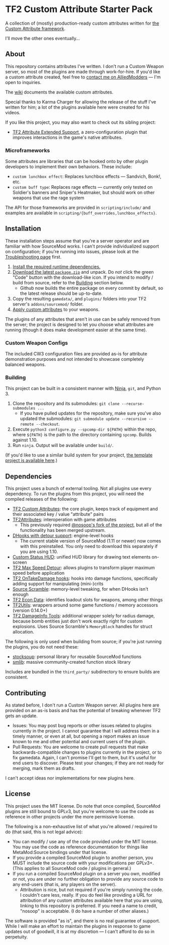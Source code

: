 # TF2 Custom Attribute Starter Pack

A collection of (mostly) production-ready custom attributes written for
[the Custom Attribute framework][custattr].

I'll move the other ones eventually&hellip;

[custattr]: https://github.com/nosoop/SM-TFCustAttr

## About

This repository contains attributes I've written.  I don't run a Custom Weapon server, so most
of the plugins are made through work-for-hire.  If you'd like a custom attribute created, feel
free to [contact me on AlliedModders][am-prof] &mdash; I'm open to inquiries.

The [wiki][] documents the available custom attributes.

Special thanks to Karma Charger for allowing the release of the stuff I've written for him;
a lot of the plugins available here were created for his videos.

If you like this project, you may also want to check out its sibling project:

- [TF2 Attribute Extended Support][attrsupport], a zero-configuration plugin that improves
interactions in the game's native attributes.

[am-prof]: https://forums.alliedmods.net/member.php?u=252787
[wiki]: https://github.com/nosoop/SM-TFCustomAttributeStarterPack/wiki/Custom-Attribute-List
[attrsupport]: https://github.com/nosoop/SM-TFAttributeSupport

### Microframeworks

Some attributes are libraries that can be hooked onto by other plugin developers to implement
their own behaviors.  These include:

- `custom lunchbox effect`:  Replaces lunchbox effects &mdash; Sandvich, Bonk!, etc.
- `custom buff type`:  Replaces rage effects &mdash; currently only tested on Soldier's banners
and Sniper's Heatmaker, but should work on other weapons that use the rage system

The API for those frameworks are provided in `scripting/include/` and examples are available in
`scripting/{buff_overrides,lunchbox_effects}`.

## Installation

These installation steps assume that you're a server operator and are familiar with how
SourceMod works.  I can't provide individualized support on configuration; if you're running
into issues, please look at the [Troubleshooting page][trouble] first.

1.  [Install the required runtime dependencies.](#dependencies)
2.  [Download the latest `package.zip`][releases] and unpack.  Do *not* click the green "Code"
button with the download-like icon.  If you intend to modify / build from source, refer to the
[Building](#Building) section below.
	- Github now builds the entire package on every commit by default, so the latest release
	should be up-to-date.
3.  Copy the resulting `gamedata/`, and `plugins/` folders into your TF2 server's
`addons/sourcemod/` folder.
4.  [Apply custom attributes][apply-custom] to your weapons.

The plugins of any attributes that aren't in use can be safely removed from the server; the
project is designed to let you choose what attributes are running (though it does make
development easier at the same time).

[Custom Weapons plugin]: https://forums.alliedmods.net/showthread.php?t=285258
[apply-custom]: https://github.com/nosoop/SM-TFCustAttr/wiki/Applying-Custom-Attributes
[releases]: https://github.com/nosoop/SM-TFCustomAttributeStarterPack/releases
[trouble]: https://github.com/nosoop/SM-TFCustomAttributeStarterPack/wiki/Troubleshooting

### Custom Weapon Configs

The included CW3 configuration files are provided as-is for attribute demonstration purposes and
not intended to showcase completely balanced weapons.

### Building

This project can be built in a consistent manner with [Ninja](https://ninja-build.org/),
`git`, and Python 3.

1.  Clone the repository and its submodules: `git clone --recurse-submodules ...`
	- If you have pulled updates for the repository, make sure you've also updated the
	submodules: `git submodule update --recursive --remote --checkout`.
2.  Execute `python3 configure.py --spcomp-dir ${PATH}` within the repo, where `${PATH}` is the
path to the directory containing `spcomp`.  Builds against 1.10.
3.  Run `ninja`.  Output will be available under `build/`.

(If you'd like to use a similar build system for your project,
[the template project is available here][ninjatemplate].)

[ninjatemplate]: https://github.com/nosoop/NinjaBuild-SMPlugin

## Dependencies

This project uses a bunch of external tooling.  Not all plugins use every dependency.
To run the plugins from this project, you will need the compiled releases of the following:

- [TF2 Custom Attributes][custattr]:  the core plugin, keeps track of equipment and their
associated key / value "attribute" pairs
- [TF2Attributes][tf2attributes]:  interoperation with game attributes
	- This previously required [@nosoop's fork of the project][], but all of the functionality
	has been merged upstream.
- [DHooks with detour support][dynhooks]:  engine-level hooks
	- The current stable version of SourceMod (1.11 or newer) now comes with this preinstalled.
	You only need to download this separately if you are using 1.10.
- [Custom Status HUD][]:  unified HUD library for drawing text elements on-screen
- [TF2 Max Speed Detour][maxspeed-ext]:  allows plugins to transform player maximum speed
before application
- [TF2 OnTakeDamage hooks][otd-ext]:  hooks into damage functions, specifically adding support
for manipulating (mini-)crits
- [Source Scramble][]:  memory-level tweaking, for when DHooks isn't enough
- [TF2 Econ Data][]:  identifies loadout slots for weapons, among other things
- [TF2Utils][]:  wrappers around some game functions / memory accessors (version 0.14.0+)
- [TF2 DamageInfo Tools][]:  additional wrapper solely for radius damage, because bomb entities
just don't work exactly right for custom explosions.  Uses Source Scramble's `MemoryBlock`
handles for struct allocation.

The following is only used when building from source; if you're just running the plugins, you do
not need these:

- [stocksoup][]:  personal library for reusable SourceMod functions
- [smlib][]:  massive community-created function stock library

Includes are bundled in the `third_party/` subdirectory to ensure builds are consistent.

[tf2attributes]: https://github.com/FlaminSarge/tf2attributes
[@nosoop's fork of the project]: https://github.com/nosoop/tf2attributes
[dynhooks]: https://forums.alliedmods.net/showpost.php?p=2588686&postcount=589
[stocksoup]: https://github.com/nosoop/stocksoup
[Custom Status HUD]: https://github.com/nosoop/SM-CustomStatusHUD
[maxspeed-ext]: https://github.com/nosoop/SMExt-TFMaxSpeedDetour
[otd-ext]: https://github.com/nosoop/SM-TFOnTakeDamage
[Source Scramble]: https://github.com/nosoop/SMExt-SourceScramble
[TF2 Wearable Tools]: https://github.com/nosoop/sourcemod-tf2wearables
[TF2 Econ Data]: https://github.com/nosoop/SM-TFEconData
[TF2Utils]: https://github.com/nosoop/SM-TFUtils
[smlib]: https://github.com/bcserv/smlib
[TF2 DamageInfo Tools]: https://github.com/nosoop/SM-TFDamageInfo

## Contributing

As stated before, I don't run a Custom Weapon server.  All plugins here are provided on an as-is
basis and has the potential of breaking whenever TF2 gets an update.

- Issues:  You may post bug reports or other issues related to plugins currently in the project.
I cannot guarantee that I will address them in a timely manner, or even at all, but opening a
report makes an issue known to me and other potential and current users of the plugin.
- Pull Requests:  You are welcome to create pull requests that make backwards-compatible changes
to plugins currently in the project, or to fix gamedata.  Again, I can't promise I'll get to
them, but it's useful for end users to discover.  Please test your changes; if they are not
ready for merging, mark them as drafts.

I can't accept ideas nor implementations for new plugins here.

## License

This project uses the MIT license.  Do note that once compiled, SourceMod plugins are still
bound to GPLv3, but you're welcome to use the code as reference in other projects under the more
permissive license.

The following is a non-exhaustive list of what you're allowed / required to do (that said, this
is not legal advice):

- You can modify / use any of the code provided under the MIT license.  You may use the code as
reference documentation for things like MetaMod:Source bindings under that license.
- If you provide a compiled SourceMod plugin to another person, you MUST include the source code
with your modifications per GPLv3+.  (This applies to all SourceMod code / plugins in general.)
- If you run a compiled SourceMod plugin on a server you own, modified or not, you are under no
further obligation to provide any source code to any end-users (that is, any players on the
server).
	- Attribution is nice, but not required if you're simply running the code.  I couldn't care
	less, really.  If you do feel like providing a URL for attribution of any custom attributes
	available here that you are using, linking to this repository is preferred.  If you need
	a name to credit, "nosoop" is acceptable.  (I do have a number of other aliases.)

The software is provided "as is", and there is no real guarantee of support.  While I will make
an effort to maintain the plugins in response to game updates out of goodwill, it is at my
discretion &mdash; I can't afford to do so in perpetuity.

